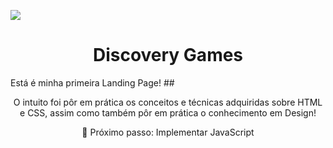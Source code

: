 ![](DiscoveryGames.gif)
<h1 align="center">Discovery Games</h1>
Está é minha primeira Landing Page!
##
<p align="center">O intuito foi pôr em prática os conceitos e técnicas adquiridas sobre HTML e CSS, assim como também pôr em prática o conhecimento em Design!</p>
<p align="center">🚀 Próximo passo: Implementar JavaScript</p>
